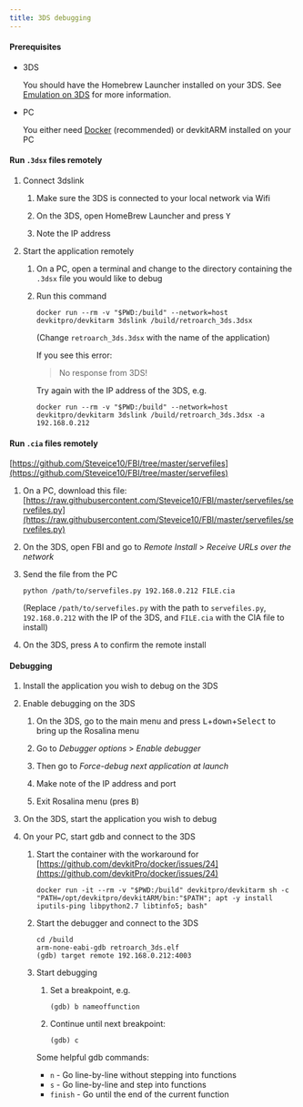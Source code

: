 ```yaml
---
title: 3DS debugging
---
```


#### Prerequisites

- 3DS

  You should have the Homebrew Launcher installed on your 3DS. See [Emulation on 3DS](emulation-on-3ds) for more information.

- PC

  You either need [Docker](https://docs.docker.com/get-docker/) (recommended) or devkitARM installed on your PC

#### Run `.3dsx` files remotely

1. Connect 3dslink

   1. Make sure the 3DS is connected to your local network via Wifi

   1. On the 3DS, open HomeBrew Launcher and press <kbd>Y</kbd>

   1. Note the IP address

1. Start the application remotely

   1. On a PC, open a terminal and change to the directory containing the `.3dsx` file you would like to debug

   1. Run this command

      ```
      docker run --rm -v "$PWD:/build" --network=host devkitpro/devkitarm 3dslink /build/retroarch_3ds.3dsx
      ```

      (Change `retroarch_3ds.3dsx` with the name of the application)

      If you see this error:

      > No response from 3DS!

      Try again with the IP address of the 3DS, e.g.

      ```
      docker run --rm -v "$PWD:/build" --network=host devkitpro/devkitarm 3dslink /build/retroarch_3ds.3dsx -a 192.168.0.212
      ```

#### Run `.cia` files remotely

[https://github.com/Steveice10/FBI/tree/master/servefiles](https://github.com/Steveice10/FBI/tree/master/servefiles)

1. On a PC, download this file: [https://raw.githubusercontent.com/Steveice10/FBI/master/servefiles/servefiles.py](https://raw.githubusercontent.com/Steveice10/FBI/master/servefiles/servefiles.py)

1. On the 3DS, open FBI and go to _Remote Install_ > _Receive URLs over the network_

1. Send the file from the PC

   ```
   python /path/to/servefiles.py 192.168.0.212 FILE.cia
   ```

   (Replace `/path/to/servefiles.py` with the path to `servefiles.py`, `192.168.0.212` with the IP of the 3DS, and `FILE.cia` with the CIA file to install)

1. On the 3DS, press <kbd>A</kbd> to confirm the remote install

#### Debugging

1. Install the application you wish to debug on the 3DS

1. Enable debugging on the 3DS

   1. On the 3DS, go to the main menu and press <kbd>L</kbd>+<kbd>down</kbd>+<kbd>Select</kbd> to bring up the Rosalina menu

   1. Go to _Debugger options_ > _Enable debugger_

   1. Then go to _Force-debug next application at launch_

   1. Make note of the IP address and port

   1. Exit Rosalina menu (pres <kbd>B</kbd>)

1. On the 3DS, start the application you wish to debug

1. On your PC, start gdb and connect to the 3DS

   1. Start the container with the workaround for [https://github.com/devkitPro/docker/issues/24](https://github.com/devkitPro/docker/issues/24)

      ```
      docker run -it --rm -v "$PWD:/build" devkitpro/devkitarm sh -c "PATH=/opt/devkitpro/devkitARM/bin:"$PATH"; apt -y install iputils-ping libpython2.7 libtinfo5; bash"
      ```

   1. Start the debugger and connect to the 3DS

      ```
      cd /build
      arm-none-eabi-gdb retroarch_3ds.elf
      (gdb) target remote 192.168.0.212:4003
      ```

   1. Start debugging

      1. Set a breakpoint, e.g.

         ```
         (gdb) b nameoffunction
         ```

      1. Continue until next breakpoint:

         ```
         (gdb) c
         ```

      Some helpful gdb commands:

      - `n` - Go line-by-line without stepping into functions
      - `s` - Go line-by-line and step into functions
      - `finish` - Go until the end of the current function
